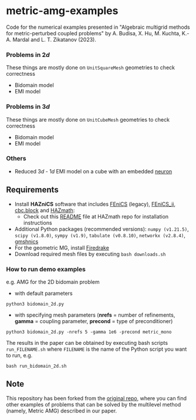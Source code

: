 # metric-amg-examples

Code for the numerical examples presented in "Algebraic multigrid methods for metric-perturbed coupled problems" by A. Budisa, X. Hu, M. Kuchta, K.-A. Mardal and L. T. Zikatanov (2023).

### Problems in $2d$
These things are mostly done on `UnitSquareMesh` geometries to check correctness
- Bidomain model
- EMI model

### Problems in $3d$
These things are mostly done on `UnitCubeMesh` geometries to check correctness
- Bidomain model
- EMI model

### Others
- Reduced $3d$ - $1d$ EMI model on a cube with an embedded [neuron](https://neuromorpho.org/neuron_info.jsp?neuron_name=PolyIC_3AS2_1)

## Requirements
- Install **HAZniCS** software that includes [FEniCS](https://fenicsproject.org/download/archive/) (legacy), [FEniCS_ii](https://github.com/MiroK/fenics_ii), [cbc.block](https://bitbucket.org/fenics-apps/cbc.block/src/master/) and [HAZmath](https://github.com/HAZmathTeam/hazmath): 
  - Check out this [README](https://github.com/HAZmathTeam/hazmath/blob/main/examples/haznics/README.md) file at HAZmath repo for installation instructions
- Additional Python packages (recommended versions): `numpy (v1.21.5)`, `scipy (v1.8.0)`, `sympy (v1.9)`, `tabulate (v0.8.10)`, `networkx (v2.8.4)`, [gmshnics](https://github.com/MiroK/gmshnics)
- For the geometric MG, install [Firedrake](https://www.firedrakeproject.org/download.html)
- Download required mesh files by executing `bash downloads.sh`

### How to run demo examples
e.g. AMG for the 2D bidomain problem
- with default parameters
```
python3 bidomain_2d.py
```
- with specifying mesh parameters (**nrefs** = number of refinements, **gamma** = coupling parameter, **precond** = type of preconditioner)
```
python3 bidomain_2d.py -nrefs 5 -gamma 1e6 -precond metric_mono
```
The results in the paper can be obtained by executing bash scripts `run_FILENAME.sh` where `FILENAME` is the name of the Python script you want to run, e.g.
```
bash run_bidomain_2d.sh
```
## Note
This repository has been forked from the [original repo](https://github.com/MiroK/metric-amg-examples), where you can find other examples of problems that can be solved by the multilevel method (namely, Metric AMG) described in our paper.

